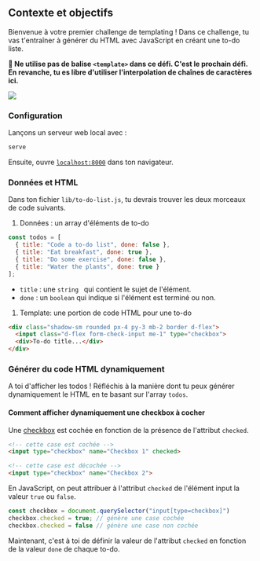 ## Contexte et objectifs

Bienvenue à votre premier challenge de templating ! Dans ce challenge, tu vas t'entraîner à générer du HTML avec JavaScript en créant une to-do liste.

**🛑 Ne utilise pas de balise `<template>` dans ce défi. C'est le prochain défi. En revanche, tu es libre d'utiliser l'interpolation de chaînes de caractères ici.**

![](https://raw.githubusercontent.com/lewagon/fullstack-images/master/frontend/to-do-static.png)

### Configuration

Lançons un serveur web local avec :

```bash
serve
```

Ensuite, ouvre [`localhost:8000`](http://localhost:8000) dans ton navigateur.

### Données et HTML

Dans ton fichier `lib/to-do-list.js`, tu devrais trouver les deux morceaux de code suivants.

1. Données : un array d'éléments de to-do

```js
const todos = [
  { title: "Code a to-do list", done: false },
  { title: "Eat breakfast", done: true },
  { title: "Do some exercise", done: false },
  { title: "Water the plants", done: true }
];
```

- `title` : une `string ` qui contient le sujet de l'élément.
- `done` : un `boolean` qui indique si l'élément est terminé ou non.

1. Template: une portion de code HTML pour une to-do

```html
<div class="shadow-sm rounded px-4 py-3 mb-2 border d-flex">
  <input class="d-flex form-check-input me-1" type="checkbox">
  <div>To-do title...</div>
</div>
```

### Générer du code HTML dynamiquement

A toi d'afficher les todos ! Réfléchis à la manière dont tu peux générer dynamiquement le HTML en te basant sur l'array `todos`.

#### Comment afficher dynamiquement une checkbox à cocher

Une [checkbox](https://developer.mozilla.org/en-US/docs/Web/HTML/Element/input/checkbox) est cochée en fonction de la présence de l'attribut `checked`.

```html
<!-- cette case est cochée -->
<input type="checkbox" name="Checkbox 1" checked>

<!-- cette case est décochée -->
<input type="checkbox" name="Checkbox 2">
```

En JavaScript, on peut attribuer à l'attribut `checked` de l'élément input la valeur `true` ou `false`.

```js
const checkbox = document.querySelector("input[type=checkbox]")
checkbox.checked = true; // génère une case cochée
checkbox.checked = false // génère une case non cochée
```

Maintenant, c'est à toi de définir la valeur de l'attribut `checked` en fonction de la valeur `done` de chaque to-do.
